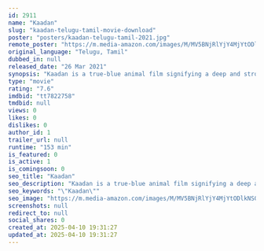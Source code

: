```yaml
---
id: 2911
name: "Kaadan"
slug: "kaadan-telugu-tamil-movie-download"
poster: "posters/kaadan-telugu-tamil-2021.jpg"
remote_poster: "https://m.media-amazon.com/images/M/MV5BNjRlYjY4MjYtODlkNS00OWUxLWI3YzgtZTIzZGU0ZGE5ODMzXkEyXkFqcGdeQXVyODEyNjEwMDk@._V1_SX300.jpg"
original_language: "Telugu, Tamil"
dubbed_in: null
released_date: "26 Mar 2021"
synopsis: "Kaadan is a true-blue animal film signifying a deep and strong bond between humans and animals."
type: "movie"
rating: "7.6"
imdbid: "tt7822758"
tmdbid: null
views: 0
likes: 0
dislikes: 0
author_id: 1
trailer_url: null
runtime: "153 min"
is_featured: 0
is_active: 1
is_comingsoon: 0
seo_title: "Kaadan"
seo_description: "Kaadan is a true-blue animal film signifying a deep and strong bond between humans and animals."
seo_keywords: "\"Kaadan\""
seo_image: "https://m.media-amazon.com/images/M/MV5BNjRlYjY4MjYtODlkNS00OWUxLWI3YzgtZTIzZGU0ZGE5ODMzXkEyXkFqcGdeQXVyODEyNjEwMDk@._V1_SX300.jpg"
screenshots: null
redirect_to: null
social_shares: 0
created_at: 2025-04-10 19:31:27
updated_at: 2025-04-10 19:31:27
---
```


